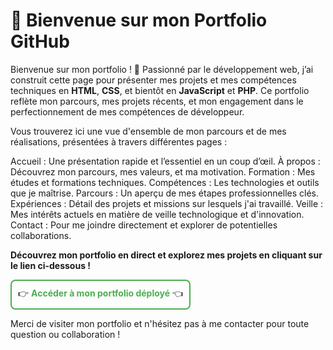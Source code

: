 # 🚀 Bienvenue sur mon Portfolio GitHub

Bienvenue sur mon portfolio ! 👋 Passionné par le développement web, j’ai construit cette page pour présenter mes projets et mes compétences techniques en **HTML**, **CSS**, et bientôt en **JavaScript** et **PHP**. Ce portfolio reflète mon parcours, mes projets récents, et mon engagement dans le perfectionnement de mes compétences de développeur.

Vous trouverez ici une vue d'ensemble de mon parcours et de mes réalisations, présentées à travers différentes pages :

Accueil : Une présentation rapide et l’essentiel en un coup d’œil.
À propos : Découvrez mon parcours, mes valeurs, et ma motivation.
Formation : Mes études et formations techniques.
Compétences : Les technologies et outils que je maîtrise.
Parcours : Un aperçu de mes étapes professionnelles clés.
Expériences : Détail des projets et missions sur lesquels j'ai travaillé.
Veille : Mes intérêts actuels en matière de veille technologique et d'innovation.
Contact : Pour me joindre directement et explorer de potentielles collaborations.

**Découvrez mon portfolio en direct et explorez mes projets en cliquant sur le lien ci-dessous !**

<div style="text-align: center; padding: 10px; border: 2px solid #4CAF50; display: inline-block; border-radius: 8px;">
  👉 <a href="https://gowstpm.github.io/PortfolioKilianJunker/" style="text-decoration: none; font-weight: bold; color: #4CAF50;">Accéder à mon portfolio déployé</a> 👈
</div>

Merci de visiter mon portfolio et n'hésitez pas à me contacter pour toute question ou collaboration !
